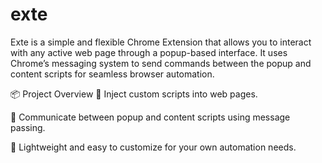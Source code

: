 ﻿# exte
Exte is a simple and flexible Chrome Extension that allows you to interact with any active web page through a popup-based interface. It uses Chrome’s messaging system to send commands between the popup and content scripts for seamless browser automation.

📦 Project Overview
🔹 Inject custom scripts into web pages.

🔹 Communicate between popup and content scripts using message passing.

🔹 Lightweight and easy to customize for your own automation needs.
